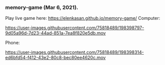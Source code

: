 ### memory-game (Mar 6, 2021).
Play live game here: https://elenkasan.github.io/memory-game/
Computer:

https://user-images.githubusercontent.com/75818489/198398797-9d05a96d-7d23-44ad-851a-7ea8f820e5db.mov

Phone:

https://user-images.githubusercontent.com/75818489/198398314-ed6bfd54-f412-43e2-80c8-bec80ee4620c.mov
